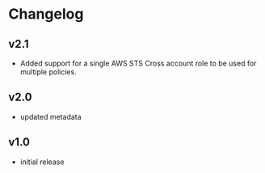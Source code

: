 # Changelog

## v2.1

- Added support for a single AWS STS Cross account role to be used for multiple policies.

## v2.0

- updated metadata

## v1.0

- initial release
